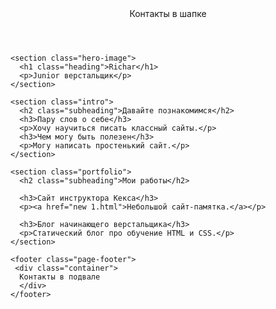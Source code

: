 <html lang="ru">
  <head>
  <link href="https://fonts.googleapis.com/css?family=Montserrat:400,500,700|Old+Standard+TT&display=swap&subset=cyrillic" rel="stylesheet">
    <meta charset="UTF-8">
    <link rel="stylesheet" href="style.css">
    <title>Портфолио Junior верстальщика</title>
  </head>

  <body>
    <header class="page-header">
	<div="container">
      Контакты в шапке
	  </div>
    </header>

    <section class="hero-image">
      <h1 class="heading">Richar</h1>
      <p>Junior верстальщик</p>
    </section>

    <section class="intro">
      <h2 class="subheading">Давайте познакомимся</h2>
      <h3>Пару слов о себе</h3>
      <p>Хочу научиться писать классный сайты.</p>
      <h3>Чем могу быть полезен</h3>
      <p>Могу написать простенький сайт.</p>
    </section>

    <section class="portfolio">
      <h2 class="subheading">Мои работы</h2>

      <h3>Сайт инструктора Кекса</h3>
      <p><a href="new 1.html">Небольшой сайт-памятка.</a></p>

      <h3>Блог начинающего верстальщика</h3>
      <p>Статический блог про обучение HTML и CSS.</p>
    </section>

    <footer class="page-footer">
	 <div class="container">
      Контакты в подвале
	  </div>
    </footer>
  </body>
</html>
